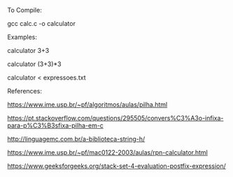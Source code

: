 To Compile:

gcc calc.c -o calculator

Examples:

calculator 3+3

calculator (3+3)*3

calculator < expressoes.txt

References:

https://www.ime.usp.br/~pf/algoritmos/aulas/pilha.html

https://pt.stackoverflow.com/questions/295505/convers%C3%A3o-infixa-para-p%C3%B3sfixa-pilha-em-c

http://linguagemc.com.br/a-biblioteca-string-h/

https://www.ime.usp.br/~pf/mac0122-2003/aulas/rpn-calculator.html

https://www.geeksforgeeks.org/stack-set-4-evaluation-postfix-expression/
